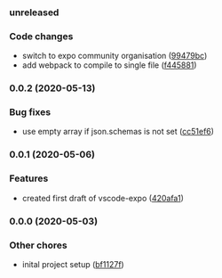 ### unreleased

### Code changes

* switch to expo community organisation ([99479bc](https://github.com/expo-community/vscode-expo/commit/99479bc995b4054b6d28394b4f28ee206792d4b1))
* add webpack to compile to single file ([f445881](https://github.com/expo-community/vscode-expo/commit/f44588187d22354ea60443e38eae7ed216000736))


### 0.0.2 (2020-05-13)

### Bug fixes

* use empty array if json.schemas is not set ([cc51ef6](https://github.com/expo-community/vscode-expo/commit/cc51ef6a3a06c5dae6b01c5809aad5719239e248))


### 0.0.1 (2020-05-06)

### Features

* created first draft of vscode-expo ([420afa1](https://github.com/expo-community/vscode-expo/commit/420afa1b090b3a5fefa2a587f399a7db26473bbd))


### 0.0.0 (2020-05-03)

### Other chores

* inital project setup ([bf1127f](https://github.com/expo-community/vscode-expo/commit/bf1127fee592d8b6e93b708c54b3f986593b45f1))
